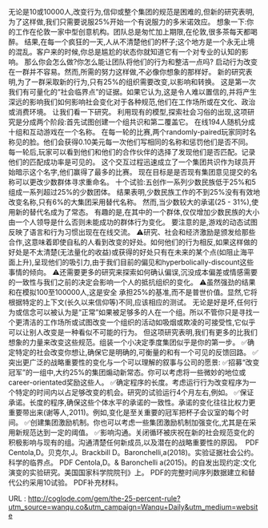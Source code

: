 无论是10或10000人,改变行为,信仰或整个集团的规范是困难的,但新的研究表明,为了这样做,我们只需要说服25%开始一个有说服力的多米诺效应。 
 想象一下:你的工作在伦敦一家中型创意机构。团队总是匆忙加上期限,在伦敦,很多茶每天都喝醉。 
 结果,在每一个疯狂的一天,人从不清楚他们的杯子;这个地方是一个永无止境的混乱。客户来的时候,你总是尴尬的状态你就知道它有一个对专业的认知的影响。 
 那么你会怎么做?你怎么能让团队将他们的行为和整洁一点吗? 
 启动行为改变在一群并不容易。然而,所需的努力这样做,不必像你想象的那样好。 
 新的研究表明,为了一群采取新的行为,只有25%的组织需要改变,以影响和转换。 
 这是第一次我们有可量化的“社会临界点”的证据。如果它认为,这是令人难以置信的,并将产生深远的影响我们如何影响社会变化对于各种规范,他们在工作场所或在文化、政治或消费环境。 
 让我们看一下研究。 
 利用现有的模型,探索社会习俗的出现,这项研究是分成两个阶段:首先试图创建一个组共识和第二覆盖它。 
 在线194人随机分成十组和互动游戏在一个名称。 
 在每一轮的比赛,两个randomly-paired玩家同时名称见的脸。他们会获得0.10美元每一次他们写相同的名称和惩罚他们是否不同。 
 每一轮后,玩家可以看到他们和他们的合作伙伴的选择了发现他们是否匹配。记录他们的匹配成功率是可见的。 
 这个交互过程迅速成立了一个集团共识作为球员开始暗示这个名字,他们赢得了最多的比赛。 
 现在目标是是否现有集团意见提交的名称可以更改少数群体寻求重命名。 
 十个试验:五创作一系列少数民族低于25%和5组成一系列超过25%的少数团体。 
 结果表明,少数民族工作的不到25%没有有效地改变名称,只有6%的大集团采用替代名称。 
 然而,当少数较大的承诺(25 - 31%),使用新的替代名成为了常态。 
 有趣的是,在其中的一个群体,仅仅增加少数民族的大小由一个人领导是什么否则未能成功的群体行为变化。 
 要注意的是,游戏的动态试图反映了语言和行为习惯出现在在线交流。 
 ⚠️研究、社会和经济激励是颁发给那些合作,这意味着即使自私的人看到改变的好处。如何他们的行为相反,如果这样做的好处是不太清楚(无法量化的收益)或获得的好处只有在未来的某个点(如阻止海平面上升),呈现他们的吸引力,由于我们目前的偏见和hyperbolically-discount这些事情的倾向。 
 ⚠️还需要更多的研究来探索如何确认偏误,沉没成本偏差或情感需要的一致性与我们之前的决定会影响一个人的抵抗组织的变化。 
 ⚠️虽然强劲的结果和在模拟100至100000人,这是安全 
 承担25%的基准,而不是普世价值。显然,它将根据特定的上下文(长久以来信仰等)不同,应该相应的测试。 
 无论是好是坏,任何行为或信念可以被认为是“正常”如果被足够多的人在一个组。所以不管你只是寻找一个更清洁的工作场所或试图改变一个组织的活动如吸烟或欺凌的可接受性,它似乎可以让别人改变是一种看似不可能的行为。 
 但这项研究表明,我们有更多的比我们想象的力量来改变这些规范。组装一个小决定季度集团似乎是你的第一步。 
 ✅确定特定的社会改变你想让,确保它是明确的,可衡量的和有一个可见的反馈回路。 
 ✅突出更广泛的战略重要性的变化与一个可以理解的叙事与公司的愿景: 
 ✅招募“改变冠军”的一组中,大约25%的集团煽动新常态。你可以考虑将一些微妙的地位或career-orientated奖励这些人。 
 ✅确定程序的长度。考虑运行行为改变程序为一个特定的时间内以占足够改变的机会。研究的试验运行4个月左右,例如。 
 ✅保证承诺。长度的程序,确保这些个体水平的承诺的一致性。承诺的变化往往比权力更重要带出来(谢等人,2011)。例如,变化是至关重要的冠军把杯子会议室的每个时间。 
 ✅创建集团激励机制。你也可以考虑一些集团激励机制加强变化,尤其是在采用新规范达到一定的阈值。 
 ✅影响沟通。关闭循环被庆祝在新的社会规范变化的积极影响与现有的组。沟通清楚任何新成员,以及潜在的战略重要性的原因。  
 ‍ 
 PDF Centola,D。贝克尔,J。Brackbill D。Baronchelli,a(2018)。实验证据社会公约。科学的临界点。 
 PDF Centola,D。& Baronchelli a(2015)。的自发出现约定:文化演变的实验研究。美国国家科学院院刊》上。 
 PDF的完整时间序列数据建立和替代公约采用10试验。 
 PDF补充材料。 
  
   
  URL : http://coglode.com/gem/the-25-percent-rule?utm_source=wanqu.co&utm_campaign=Wanqu+Daily&utm_medium=website